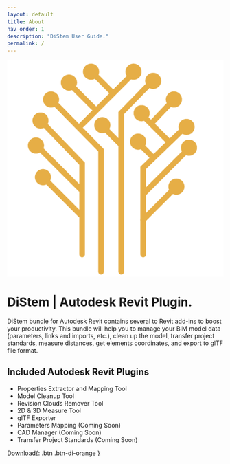 ```yaml
---
layout: default
title: About
nav_order: 1
description: "DiStem User Guide."
permalink: /
---
```


![DiStem Logo](/assets/images/DiStem-Logo.png)

# DiStem | Autodesk Revit Plugin.

DiStem bundle for Autodesk Revit contains several to Revit add-ins to boost your productivity. This bundle will help you to manage your BIM model data (parameters, links and imports, etc.), clean up the model, transfer project standards, measure distances, get elements coordinates, and export to glTF file format. 

## Included Autodesk Revit Plugins

- Properties Extractor and Mapping Tool
- Model Cleanup Tool
- Revision Clouds Remover Tool
- 2D & 3D Measure Tool
- glTF Exporter
- Parameters Mapping (Coming Soon)
- CAD Manager (Coming Soon)
- Transfer Project Standards (Coming Soon)

[Download](https://diroots.com/revit-plugins/distem-bundle-for-autodesk-revit/){: .btn .btn-di-orange }